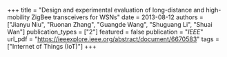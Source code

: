 +++
title = "Design and experimental evaluation of long-distance and high-mobility ZigBee transceivers for WSNs"
date = 2013-08-12
authors = ["Jianyu Niu", "Ruonan Zhang", "Guangde Wang", "Shuguang Li", "Shuai Wan"]
publication_types = ["2"]
featured = false
publication = "*IEEE*"
url_pdf = "https://ieeexplore.ieee.org/abstract/document/6670583"
tags = ["Internet of Things (IoT)"]
+++

